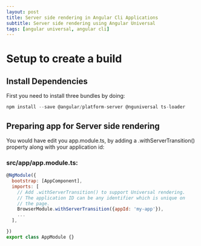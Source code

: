 ```yaml
---
layout: post
title: Server side rendering in Angular Cli Applications
subtitle: Server side rendering using Angular Universal
tags: [angular universal, angular cli]
---
```


# Setup to create a build

## Install Dependencies

First you need to install three bundles by doing:

```javascript
npm install --save @angular/platform-server @nguniversal ts-loader
```

## Preparing app for Server side rendering

You would have edit you app.module.ts, by adding a .withServerTransition() property
along with your application id:

### src/app/app.module.ts:

```javascript
@NgModule({
  bootstrap: [AppComponent],
  imports: [
    // Add .withServerTransition() to support Universal rendering.
    // The application ID can be any identifier which is unique on
    // the page.
    BrowserModule.withServerTransition({appId: 'my-app'}),
    ...
  ],

})
export class AppModule {}
```

